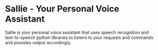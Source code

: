 # Sallie - Your Personal Voice Assistant
Sallie is your personal voice assistant that uses speech recognition and text-to-speech python libraries to listens to your requests and commands and provides output accordingly.
